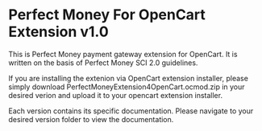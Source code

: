 # Perfect Money For OpenCart Extension v1.0
This is Perfect Money payment gateway extension for OpenCart. It is written on the basis of Perfect Money SCI 2.0 guidelines.

If you are installing the extenion via OpenCart extension installer, please simply download PerfectMoneyExtension4OpenCart.ocmod.zip in your desired verion and upload it to your opencart extension installer.

Each version contains its specific documentation. Please navigate to your desired version folder to view the documentation.